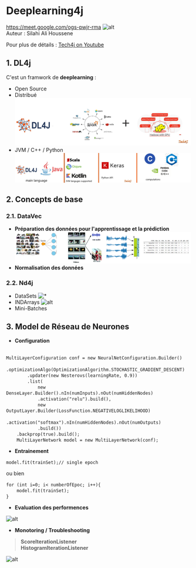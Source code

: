 # Deeplearning4j
https://meet.google.com/ogs-pwjr-rma
![alt](https://camo.githubusercontent.com/581046b90092b4de08416fe5ea162525a4600ee82d229653b9a94b15873415c5/68747470733a2f2f7777772e7a656c6a6b6f6f6272656e6f7669632e636f6d2f746f6f6c732f746563682f696d616765732f65636c697073655f646565706c6561726e696e67346a2e706e67) </br>
Auteur : Silahi Ali Houssene

Pour plus de détails : [Tech4j on Youtube](https://www.youtube.com/channel/UC3ZKhGziYa1Tg6HS7SoFCzw)

## 1. DL4j

C'est un framwork de **deeplearning** :

- Open Source
- Distribué
![alt](https://github.com/silahi/deeplearningalgos/blob/images/distributed.jpg?raw=true)
- JVM / C++ / Python
![alt](https://github.com/silahi/deeplearningalgos/blob/images/dl4j-jvm-lang-comp.jpg?raw=true)

## 2. Concepts de base

### 2.1. DataVec  

* **Préparation des données pour l'apprentissage et la prédiction**
 ![alt](https://github.com/silahi/deeplearningalgos/blob/images/dl4j-types.png?raw=true) 
* **Normalisation des données**

### 2.2. Nd4j

* DataSets
![* ](https://miro.medium.com/max/3880/1*GDM8ogtF6004Q5J8kOgIIA.png)
* INDArrays
![alt](https://res.cloudinary.com/practicaldev/image/fetch/s--hi96gU9b--/c_limit%2Cf_auto%2Cfl_progressive%2Cq_auto%2Cw_880/https://dev-to-uploads.s3.amazonaws.com/i/pj0q0bgh3g0jx88gmooo.png)
* Mini-Batches

## 3. Model de Réseau de Neurones

* **Configuration** </br>

~~~

MultiLayerConfiguration conf = new NeuralNetConfiguration.Builder()
        .optimizationAlgo(OptimizationAlgorithm.STOCHASTIC_GRADIENT_DESCENT)
        .updater(new Nesterovs(learningRate, 0.9))
        .list(
            new DenseLayer.Builder().nIn(numInputs).nOut(numHiddenNodes)
            .activation("relu").build(),
            new OutputLayer.Builder(LossFunction.NEGATIVELOGLIKELIHOOD)
            .activation("softmax").nIn(numHiddenNodes).nOut(numOutputs)
            .build())
    .backprop(true).build();
    MultiLayerNetwork model = new MultiLayerNetwork(conf);
~~~

* **Entrainement**
~~~
model.fit(trainSet);// single epoch
~~~   
ou bien 
~~~
for (int i=0; i< numberOfEpoc; i++){ 
    model.fit(trainSet);
}
~~~ 
* **Evaluation des performences** </br>

![alt](https://encrypted-tbn0.gstatic.com/images?q=tbn:ANd9GcT4GcUasGArCPUfiPCbi-0wyro3emFBspJjnA&usqp=CAU)

* **Monotoring / Troubleshooting**

> **ScoreIterationListener** </br>
> **HistogramIterationListener** </br>

![alt](https://user-images.githubusercontent.com/517415/41141894-608bcb14-6b11-11e8-8e3e-e1937af722f7.png)
